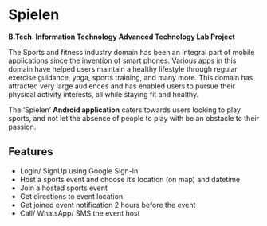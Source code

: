 # Spielen

**B.Tech. Information Technology Advanced Technology Lab Project**  

The Sports and fitness industry domain has been an integral part of mobile applications since the invention of smart phones. Various apps in this domain have helped users maintain a healthy lifestyle through regular exercise guidance, yoga, sports training, and many more. This domain has attracted very large audiences and has enabled users to pursue their physical activity interests, all while staying fit and healthy.  

The ‘Spielen’ **Android application** caters towards users looking to play sports, and not let the absence of people to play with be an obstacle to their passion.


## Features
- Login/ SignUp using Google Sign-In
- Host a sports event and choose it’s location (on map) and datetime
- Join a hosted sports event
- Get directions to event location
- Get joined event notification 2 hours before the event
- Call/ WhatsApp/ SMS the event host
